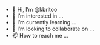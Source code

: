 - 👋 Hi, I’m @kbritoo
- 👀 I’m interested in ...
- 🌱 I’m currently learning ...
- 💞️ I’m looking to collaborate on ...
- 📫 How to reach me ...

<!---
kbritoo/kbritoo is a ✨ special ✨ repository because its `README.md` (this file) appears on your GitHub profile.
You can click the Preview link to take a look at your changes.
--->
